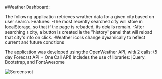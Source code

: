 #Weather Dashboard: 

The following application retrieves weather data for a given city based on user search.
Features:
-The most recently searched city will store in localStorage, so that if the page is reloaded, its details remain.
-After searching a city, a button is created in the "history" panel that will reload that city's info on click.
-Weather icons change dynamically to reflect current and future conditions

The application was developed using the OpenWeather API, with 2 calls: (5 day Forecast API + One Call API)
Includes the use of libraries: jQuery, Bootstrap, and FontAwesome

![Screenshot]("weatherdashboard.JPG")


